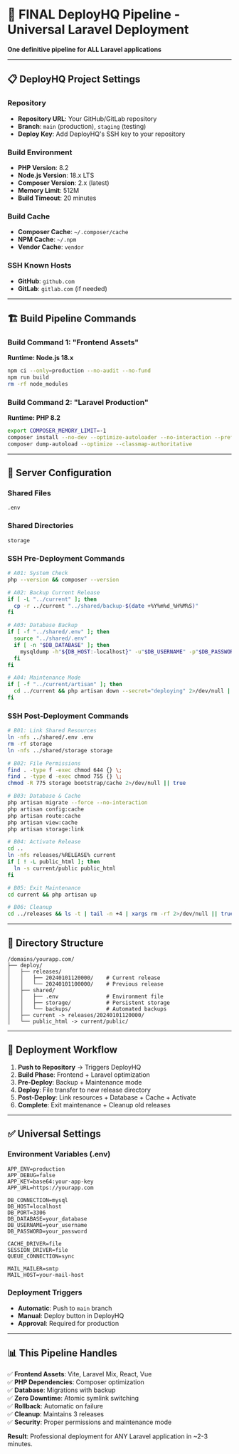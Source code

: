 # 🚀 FINAL DeployHQ Pipeline - Universal Laravel Deployment

**One definitive pipeline for ALL Laravel applications**

---

## 📋 DeployHQ Project Settings

### Repository
- **Repository URL**: Your GitHub/GitLab repository
- **Branch**: `main` (production), `staging` (testing)
- **Deploy Key**: Add DeployHQ's SSH key to your repository

### Build Environment
- **PHP Version**: 8.2
- **Node.js Version**: 18.x LTS  
- **Composer Version**: 2.x (latest)
- **Memory Limit**: 512M
- **Build Timeout**: 20 minutes

### Build Cache
- **Composer Cache**: `~/.composer/cache`
- **NPM Cache**: `~/.npm`
- **Vendor Cache**: `vendor`

### SSH Known Hosts
- **GitHub**: `github.com`
- **GitLab**: `gitlab.com` (if needed)

---

## 🏗️ Build Pipeline Commands

### Build Command 1: "Frontend Assets"
**Runtime: Node.js 18.x**
```bash
npm ci --only=production --no-audit --no-fund
npm run build
rm -rf node_modules
```

### Build Command 2: "Laravel Production"
**Runtime: PHP 8.2**
```bash
export COMPOSER_MEMORY_LIMIT=-1
composer install --no-dev --optimize-autoloader --no-interaction --prefer-dist
composer dump-autoload --optimize --classmap-authoritative
```

---

## 🔧 Server Configuration

### Shared Files
```
.env
```

### Shared Directories
```
storage
```

### SSH Pre-Deployment Commands
```bash
# A01: System Check
php --version && composer --version

# A02: Backup Current Release
if [ -L "../current" ]; then
  cp -r ../current "../shared/backup-$(date +%Y%m%d_%H%M%S)"
fi

# A03: Database Backup
if [ -f "../shared/.env" ]; then
  source "../shared/.env"
  if [ -n "$DB_DATABASE" ]; then
    mysqldump -h"${DB_HOST:-localhost}" -u"$DB_USERNAME" -p"$DB_PASSWORD" "$DB_DATABASE" > "../shared/db-backup-$(date +%Y%m%d_%H%M%S).sql" 2>/dev/null || true
  fi
fi

# A04: Maintenance Mode
if [ -f "../current/artisan" ]; then
  cd ../current && php artisan down --secret="deploying" 2>/dev/null || true
fi
```

### SSH Post-Deployment Commands
```bash
# B01: Link Shared Resources
ln -nfs ../shared/.env .env
rm -rf storage
ln -nfs ../shared/storage storage

# B02: File Permissions
find . -type f -exec chmod 644 {} \;
find . -type d -exec chmod 755 {} \;
chmod -R 775 storage bootstrap/cache 2>/dev/null || true

# B03: Database & Cache
php artisan migrate --force --no-interaction
php artisan config:cache
php artisan route:cache
php artisan view:cache
php artisan storage:link

# B04: Activate Release
cd ..
ln -nfs releases/%RELEASE% current
if [ ! -L public_html ]; then
  ln -s current/public public_html
fi

# B05: Exit Maintenance
cd current && php artisan up

# B06: Cleanup
cd ../releases && ls -t | tail -n +4 | xargs rm -rf 2>/dev/null || true
```

---

## 📁 Directory Structure

```
/domains/yourapp.com/
├── deploy/
│   ├── releases/
│   │   ├── 20240101120000/    # Current release
│   │   └── 20240101100000/    # Previous release
│   ├── shared/
│   │   ├── .env               # Environment file
│   │   ├── storage/           # Persistent storage
│   │   └── backups/           # Automated backups
│   ├── current -> releases/20240101120000/
│   └── public_html -> current/public/
```

---

## 🎯 Deployment Workflow

1. **Push to Repository** → Triggers DeployHQ
2. **Build Phase**: Frontend + Laravel optimization
3. **Pre-Deploy**: Backup + Maintenance mode
4. **Deploy**: File transfer to new release directory
5. **Post-Deploy**: Link resources + Database + Cache + Activate
6. **Complete**: Exit maintenance + Cleanup old releases

---

## ✅ Universal Settings

### Environment Variables (.env)
```env
APP_ENV=production
APP_DEBUG=false
APP_KEY=base64:your-app-key
APP_URL=https://yourapp.com

DB_CONNECTION=mysql
DB_HOST=localhost
DB_PORT=3306
DB_DATABASE=your_database
DB_USERNAME=your_username
DB_PASSWORD=your_password

CACHE_DRIVER=file
SESSION_DRIVER=file
QUEUE_CONNECTION=sync

MAIL_MAILER=smtp
MAIL_HOST=your-mail-host
```

### Deployment Triggers
- **Automatic**: Push to `main` branch
- **Manual**: Deploy button in DeployHQ
- **Approval**: Required for production

---

## 📊 This Pipeline Handles

✅ **Frontend Assets**: Vite, Laravel Mix, React, Vue  
✅ **PHP Dependencies**: Composer optimization  
✅ **Database**: Migrations with backup  
✅ **Zero Downtime**: Atomic symlink switching  
✅ **Rollback**: Automatic on failure  
✅ **Cleanup**: Maintains 3 releases  
✅ **Security**: Proper permissions and maintenance mode  

**Result**: Professional deployment for ANY Laravel application in ~2-3 minutes.
